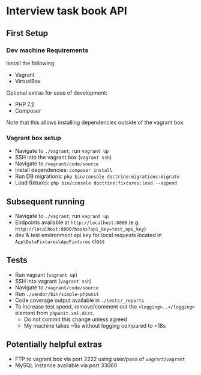 # Interview task book API
## First Setup
### Dev machine Requirements
Install the following:
* Vagrant
* VirtualBox

Optional extras for ease of development:
* PHP 7.2
* Composer

Note that this allows installing dependencies outside of the vagrant box.

### Vagrant box setup
* Navigate to `./vagrant`, run `vagrant up`
* SSH into the vagrant box (`vagrant ssh`)
* Navigate to `/vagrant/code/source`
* Install dependencies: `composer install`
* Run DB migrations: `php bin/console doctrine:migrations:migrate`
* Load fixtures: `php bin/console doctrine:fixtures:load --append`

## Subsequent running
* Navigate to `./vagrant`, run `vagrant up`
* Endpoints available at `http://localhost:8000` (e.g. `http://localhost:8000/books?api_key=test_api_key`)
* dev & test environment api key for local requests located in `App\DataFixtures\AppFixtures` class

## Tests
* Run vagrant (`vagrant up`)
* SSH into vagrant (`vagrant ssh`)
* Navigate to `/vagrant/code/source`
* Run `./vendor/bin/simple-phpunit`
* Code coverage output available in `./tests/_reports`
* To increase test speed, remove/comment out the `<logging>..</logging>` element from `phpunit.xml.dist`.
    * Do not commit this change unless agreed
    * My machine takes ~5s without logging compared to ~18s

## Potentially helpful extras
* FTP to vagrant box via port 2222 using user/pass of `vagrant`/`vagrant`
* MySQL instance available via port 33060